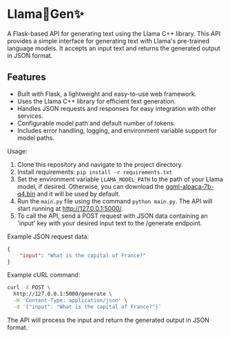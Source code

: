 # Llama🦙Gen✨

A Flask-based API for generating text using the Llama C++ library. This API provides a simple interface for generating text with Llama's pre-trained language models. It accepts an input text and returns the generated output in JSON format.

## Features

- Built with Flask, a lightweight and easy-to-use web framework.
- Uses the Llama C++ library for efficient text generation.
- Handles JSON requests and responses for easy integration with other services.
- Configurable model path and default number of tokens.
- Includes error handling, logging, and environment variable support for model paths.

Usage:

1. Clone this repository and navigate to the project directory.
2. Install requirements: `pip install -r requirements.txt`
3. Set the environment variable `LLAMA_MODEL_PATH` to the path of your Llama model, if desired. Otherwise, you can download the [ggml-alpaca-7b-q4.bin](https://huggingface.co/Sosaka/Alpaca-native-4bit-ggml/blob/main/ggml-alpaca-7b-q4.bin) and it will be used by default.
4. Run the `main.py` file using the command `python main.py`. The API will start running at http://127.0.0.1:5000/.
5. To call the API, send a POST request with JSON data containing an 'input' key with your desired input text to the /generate endpoint.

Example JSON request data:
```json
{
    "input": "What is the capital of France?"
}
```

Example cURL command:
```bash
curl -X POST \
  http://127.0.0.1:5000/generate \
  -H 'Content-Type: application/json' \
  -d '{"input": "What is the capital of France?"}'
```

The API will process the input and return the generated output in JSON format.

